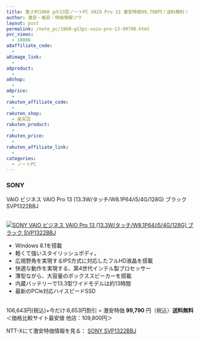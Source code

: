 ```yaml
---
title: 重さ約1060 gの13型ノートPC VAIO Pro 13 激安特価99,790円！送料無料！
author: 激安・格安・特価情報ツウ
layout: post
permalink: /note_pc/1060-g13pc-vaio-pro-13-99790.html
pvc_views:
  - 18086
a8affiliate_code:
  -
a8image_link:
  -
a8product:
  -
a8shop:
  -
a8price:
  -
rakuten_affiliate_code:
  -
rakuten_shop:
  - 楽天店
rakuten_product:
  -
rakuten_price:
  -
rakuten_affiliate_link:
  -
categories:
  - ノートPC
---
```

### SONY
VAIO ビジネス VAIO Pro 13 (13.3W/タッチ/W8.1P64/i5/4G/128G) ブラック SVP1322BBJ

<div class="img-bg2 img_L">
  <a href="//px.a8.net/svt/ejp?a8mat=ZYP6S+8IMA3E+S1Q+BWGDT&#038;a8ejpredirect=//nttxstore.jp/_II_SN14626626" target="_blank"><br /> <img border="0" alt="SONY VAIO ビジネス VAIO Pro 13 (13.3W/タッチ/W8.1P64/i5/4G/128G) ブラック SVP1322BBJ" src="//i2.wp.com/image.nttxstore.jp/l2_images/S/SN/SN14626626.jpg?w=120" data-recalc-dims="1" /></a>
</div>

<!--more-->

  * Windows 8.1を搭載
  * 軽くて強いスタイリッシュボディ。
  * 広視野角を実現するIPS方式に対応したフルHD液晶を搭載
  * 快適な動作を実現する、第4世代インテル製プロセッサー
  * 薄型ながら、大容量のボックススピーカーを搭載
  * 内蔵バッテリーで13.3型ワイドモデルは約13時間
  * 最新のPCIe対応ハイスピードSSD

<br clear="all" />106,643円(税込)+今だけ:6,653円割引 = 激安特価 <span class="tokka-price"><strong>99,790</strong></span> 円（税込）**送料無料**
＜価格比較サイト最安値 他店：109,800円＞

NTT-Xにて激安特価情報を見る： <span class="fs150p"><a href="//px.a8.net/svt/ejp?a8mat=ZYP6S+8IMA3E+S1Q+BWGDT&#038;a8ejpredirect=//nttxstore.jp/_II_SN14626626" target="_blank">SONY SVP1322BBJ</a></span>